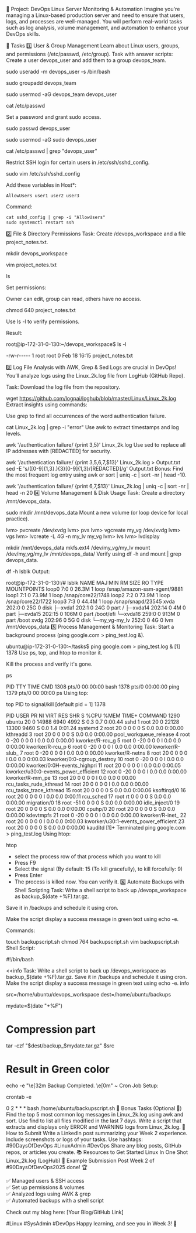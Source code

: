 

🚀 Project: DevOps Linux Server Monitoring & Automation
Imagine you're managing a Linux-based production server and need to ensure that users, logs, and processes are well-managed. You will perform real-world tasks such as log analysis, volume management, and automation to enhance your DevOps skills.

📌 Tasks
1️⃣ User & Group Management
Learn about Linux users, groups, and permissions (/etc/passwd, /etc/group).
Task with answer scripts:
Create a user devops_user and add them to a group devops_team.

sudo useradd -m devops_user -s /bin/bash

sudo groupadd devops_team

sudo usermod -aG devops_team devops_user

cat /etc/passwd

Set a password and grant sudo access.

sudo passwd devops_user

sudo usermod -aG sudo devops_user

cat /etc/passwd | grep "devops_user"

Restrict SSH login for certain users in /etc/ssh/sshd_config.

sudo vim /etc/ssh/sshd_config

Add these variables in Host*:

    AllowUsers user1 user2 user3
Command:

    cat sshd_config | grep -i "AllowUsers"
    sudo systemctl restart ssh
2️⃣ File & Directory Permissions
Task:
Create /devops_workspace and a file project_notes.txt.

mkdir devops_workspace

vim project_notes.txt

ls

Set permissions:

Owner can edit, group can read, others have no access.

chmod 640 project_notes.txt

Use ls -l to verify permissions.

Result:

root@ip-172-31-0-130:~/devops_workspace$ ls -l

-rw-r----- 1 root root 0 Feb 18 16:15 project_notes.txt

3️⃣ Log File Analysis with AWK, Grep & Sed
Logs are crucial in DevOps! You’ll analyze logs using the Linux_2k.log file from LogHub (GitHub Repo).

Task:
Download the log file from the repository.

wget https://github.com/logpai/loghub/blob/master/Linux/Linux_2k.log
Extract insights using commands:

Use grep to find all occurrences of the word authentication failure.

cat Linux_2k.log | grep -i "error"
Use awk to extract timestamps and log levels.

awk '/authentication failure/ {print $3,$5}' Linux_2k.log
Use sed to replace all IP addresses with [REDACTED] for security.

awk '/authentication failure/ {print $3,$5,$6,$7,$13}' Linux_2k.log > Output.txt
sed -E 's/([0-9]{1,3}\.){3}[0-9]{1,3}/[REDACTED]/g' Output.txt
Bonus: Find the most frequent log entry using awk or sort | uniq -c | sort -nr | head -10.

  awk '/authentication failure/ {print $6,$7,$13}' Linux_2k.log | uniq -c | sort -nr | head -n 20
4️⃣ Volume Management & Disk Usage
Task:
Create a directory /mnt/devops_data.

sudo mkdir /mnt/devops_data
Mount a new volume (or loop device for local practice).

lvm> pvcreate /dev/xvdg
lvm> pvs
lvm> vgcreate my_vg /dev/xvdg
lvm> vgs
lvm> lvcreate -L 4G -n my_lv my_vg
lvm> lvs
lvm> lvdisplay

mkdir /mnt/devops_data
mkfs.ext4 /dev/my_vg/my_lv
mount /dev/my_vg/my_lv /mnt/devops_data/
Verify using df -h and mount | grep devops_data.

df -h
lsblk
Output:

root@ip-172-31-0-130:/# lsblk
NAME          MAJ:MIN RM  SIZE RO TYPE MOUNTPOINTS
loop0           7:0    0 26.3M  1 loop /snap/amazon-ssm-agent/9881
loop1           7:1    0 73.9M  1 loop /snap/core22/1748
loop2           7:2    0 73.9M  1 loop /snap/core22/1722
loop3           7:3    0 44.4M  1 loop /snap/snapd/23545
xvda          202:0    0   25G  0 disk
├─xvda1       202:1    0   24G  0 part /
├─xvda14      202:14   0    4M  0 part
├─xvda15      202:15   0  106M  0 part /boot/efi
└─xvda16      259:0    0  913M  0 part /boot
xvdg          202:96   0    5G  0 disk
└─my_vg-my_lv 252:0    0    4G  0 lvm  /mnt/devops_data
5️⃣ Process Management & Monitoring
Task:
Start a background process (ping google.com > ping_test.log &).

ubuntu@ip-172-31-0-130:~/tasks$ ping google.com > ping_test.log &
[1] 1378
Use ps, top, and htop to monitor it.

Kill the process and verify it's gone.

ps

  PID TTY          TIME CMD
 1308 pts/0    00:00:00 bash
 1378 pts/0    00:00:00 ping
 1379 pts/0    00:00:00 ps
Using top:

top
PID to signal/kill [default pid = 1] 1378

 PID USER      PR  NI    VIRT    RES    SHR S  %CPU  %MEM     TIME+ COMMAND
1290 ubuntu    20   0   14988   6940   4992 S   0.3   0.7   0:00.44 sshd
  1 root      20   0   22128  13300   9460 S   0.0   1.4   0:01.24 systemd
  2 root      20   0       0      0      0 S   0.0   0.0   0:00.00 kthreadd
  3 root      20   0       0      0      0 S   0.0   0.0   0:00.00 pool_workqueue_release
  4 root       0 -20       0      0      0 I   0.0   0.0   0:00.00 kworker/R-rcu_g
  5 root       0 -20       0      0      0 I   0.0   0.0   0:00.00 kworker/R-rcu_p
  6 root       0 -20       0      0      0 I   0.0   0.0   0:00.00 kworker/R-slub_
  7 root       0 -20       0      0      0 I   0.0   0.0   0:00.00 kworker/R-netns
  8 root      20   0       0      0      0 I   0.0   0.0   0:00.03 kworker/0:0-cgroup_destroy
 10 root       0 -20       0      0      0 I   0.0   0.0   0:00.00 kworker/0:0H-events_highpri
 11 root      20   0       0      0      0 I   0.0   0.0   0:00.05 kworker/u30:0-events_power_efficient
 12 root       0 -20       0      0      0 I   0.0   0.0   0:00.00 kworker/R-mm_pe
 13 root      20   0       0      0      0 I   0.0   0.0   0:00.00 rcu_tasks_rude_kthread
 14 root      20   0       0      0      0 I   0.0   0.0   0:00.00 rcu_tasks_trace_kthread
 15 root      20   0       0      0      0 S   0.0   0.0   0:00.06 ksoftirqd/0
 16 root      20   0       0      0      0 I   0.0   0.0   0:00.11 rcu_sched
 17 root      rt   0       0      0      0 S   0.0   0.0   0:00.00 migration/0
 18 root     -51   0       0      0      0 S   0.0   0.0   0:00.00 idle_inject/0
 19 root      20   0       0      0      0 S   0.0   0.0   0:00.00 cpuhp/0
 20 root      20   0       0      0      0 S   0.0   0.0   0:00.00 kdevtmpfs
 21 root       0 -20       0      0      0 I   0.0   0.0   0:00.00 kworker/R-inet_
 22 root      20   0       0      0      0 I   0.0   0.0   0:00.03 kworker/u30:1-events_power_efficient
 23 root      20   0       0      0      0 S   0.0   0.0   0:00.00 kauditd
  [1]+  Terminated              ping google.com > ping_test.log
Using htop:

  htop

  - select the process row of that process which you want to kill
  - Press F9
  - Select the signal (By default: 15 (To kill gracefully), to kill forcefully: 9)
  - Press Enter
  - The process is killed now. You can verify it.
6️⃣ Automate Backups with Shell Scripting
Task:
Write a shell script to back up /devops_workspace as backup_$(date +%F).tar.gz.

Save it in /backups and schedule it using cron.

Make the script display a success message in green text using echo -e.

Commands:

touch backupscript.sh
chmod 764 backupscript.sh
vim backupscript.sh
Shell Script:

#!/bin/bash

<<info
Task:
Write a shell script to back up /devops_workspace as backup_$(date +%F).tar.gz.
Save it in /backups and schedule it using cron.
Make the script display a success message in green text using echo -e.
info

src=/home/ubuntu/devops_workspace
dest=/home/ubuntu/backups

mydate=$(date "+%F")

# Compression part

tar -czf "$dest/backup_$mydate.tar.gz" $src

# Result in Green color

echo -e "\e[32m Backup Completed. \e[0m"
                                                                                                           ~ 
Cron Job Setup:

crontab -e

0 2 * * * bash /home/ubuntu/backupscript.sh
🎯 Bonus Tasks (Optional 🚀)
Find the top 5 most common log messages in Linux_2k.log using awk and sort.
Use find to list all files modified in the last 7 days.
Write a script that extracts and displays only ERROR and WARNING logs from Linux_2k.log.
📢 How to Submit
Write a LinkedIn post summarizing your Week 2 experience.
Include screenshots or logs of your tasks.
Use hashtags: #90DaysOfDevOps #LinuxAdmin #DevOps
Share any blog posts, GitHub repos, or articles you create.
📚 Resources to Get Started
Linux In One Shot
Linux_2k.log (LogHub)
📝 Example Submission Post
Week 2 of #90DaysOfDevOps2025 done! 🏆

✅ Managed users & SSH access  
✅ Set up permissions & volumes  
✅ Analyzed logs using AWK & grep  
✅ Automated backups with a shell script  

Check out my blog here: [Your Blog/GitHub Link]  

#Linux #SysAdmin #DevOps
Happy learning, and see you in Week 3! 🚀
